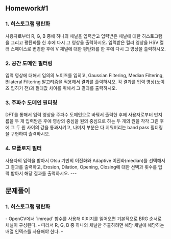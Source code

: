 <h2>Homework#1</h2>
<h3>1. 히스토그램 평탄화</h3>
사용자로부터 R, G, B 중에 하나의 채널을 입력받고 입력받은 채널에 대한 히스토그램을 그리고 평탄화를 한 후에 다시 그 영상을 출력하시오.
입력받은 컬러 영상을 HSV 컬러 스페이스로 변경한 후에 V 채널에 대한 평탄화를 한 후에 다시 그 영상을 출력하시오.

<h3>2. 공간 도메인 필터링</h3>
입력 영상에 대해서 임의의 노이즈를 입히고, Gaussian Filtering, Median Filtering, Bilateral Filtering 알고리즘을 적용해서 결과를 출력하시오. 각 결과를 입력 영상(노이즈 입히기 전)과 절대값 차이를 취해서 그 결과를 출력하시오.

<h3>3. 주파수 도메인 필터링</h3>
DFT를 통해서 입력 영상을 주파수 도메인으로 바꿔서 출력한 후에 사용자로부터 반지름을 두 개 입력받은 후에 영상의 중심을 원의 중심으로 하는 두 개의 원을 각각 그린 후에 그 두 원 사이의 값을 통과시키고, 나머지 부분은 다 지워버리는 band pass 필터링을 구현하여 출력하시오.

<h3>4. 모폴로지 필터</h3>
사용자의 입력을 받아서 Otsu 기반의 이진화와 Adaptive 이진화(median)를 선택해서 그 결과를 출력하고, Erosion, Dilation, Opening, Closing에 대한 선택과 횟수를 입력 받아서 해당 결과를 출력하시오.
---
<h2>문제풀이</h2>
<h3>1. 히스토그램 평탄화</h3>
- OpenCV에서 `imread` 함수를 사용해 이미지를 읽어오면 기본적으로 BRG 순서로 채널이 구성된다.
- 따라서 R, G, B 중 하나의 채널만 추출하려면 해당 채널에 해당하는 배열 인덱스를 사용해야 한다.
- 
